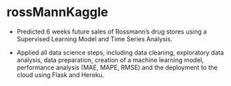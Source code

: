 # rossMannKaggle

* Predicted 6 weeks future sales of Rossmann’s drug stores using a Supervised Learning Model and Time Series Analysis.

* Applied all data science steps, including data cleaning, exploratory data analysis, data preparation, creation of a machine learning model,
performance analysis (MAE, MAPE, RMSE) and the deployment to the cloud using Flask and Heroku.
